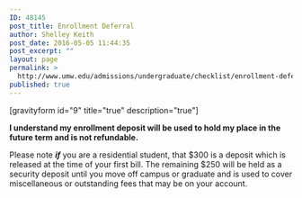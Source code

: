```yaml
---
ID: 48145
post_title: Enrollment Deferral
author: Shelley Keith
post_date: 2016-05-05 11:44:35
post_excerpt: ""
layout: page
permalink: >
  http://www.umw.edu/admissions/undergraduate/checklist/enrollment-deferral/
published: true
---
```

[gravityform id="9" title="true" description="true"]

<strong>I understand my enrollment deposit will be used to hold my place in the future term and is not refundable. </strong>

Please note <strong><em>if</em></strong> you are a residential student, that $300 is a deposit which is released at the time of your first bill. The remaining $250 will be held as a security deposit until you move off campus or graduate and is used to cover miscellaneous or outstanding fees that may be on your account.